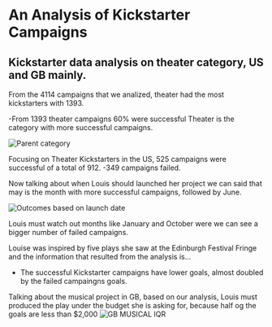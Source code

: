 # An Analysis of Kickstarter Campaigns

## Kickstarter data analysis on theater category, US and GB mainly.

From the 4114 campaigns that we analized, theater had the most kickstarters with 1393.

  -From 1393 theater campaigns 60% were successful Theater is the category with more successful campaigns.

![Parent category](https://user-images.githubusercontent.com/90534703/133912324-4caa3ba1-bfab-4792-badc-6cf348e0bf1d.png)

Focusing on Theater Kickstarters in the US, 525 campaigns were successful of a total of 912.
  -349 campaigns failed.

Now talking about when Louis should launched her project we can said that may is the month with more successful campaigns, followed by June.

![Outcomes based on launch date](https://user-images.githubusercontent.com/90534703/133912320-20acd926-18d1-41bd-b4a6-0431893b8de8.png)

Louis must watch out months like January and October were we can see a bigger number of failed campaigns.


Louise was inspired by five plays she saw at the Edinburgh Festival Fringe and the information that resulted from the analysis is...

  - The successful Kickstarter campaigns have lower goals, almost doubled by the failed campaingns goals.
   
Talking about the musical project in GB, based on our analysis, Louis must produced the play under the budget she is asking for, because half og the goals are less than $2,000
![GB MUSICAL IQR](https://user-images.githubusercontent.com/90534703/133913493-5b32ad0e-d972-4517-b46b-42c58c3bc314.png)
